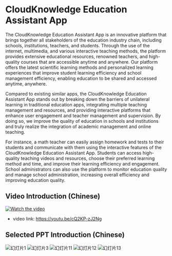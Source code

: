 ﻿# CloudKnowledge Education Assistant App

The CloudKnowledge Education Assistant App is an innovative platform that brings together all stakeholders of the education industry chain, including schools, institutions, teachers, and students. Through the use of the internet, multimedia, and various interactive teaching methods, the platform provides extensive educational resources, renowned teachers, and high-quality courses that are accessible anytime and anywhere. Our platform offers the latest scientific learning methods and personalized learning experiences that improve student learning efficiency and school management efficiency, enabling education to be shared and accessed anytime, anywhere.

Compared to existing similar apps, the CloudKnowledge Education Assistant App stands out by breaking down the barriers of unilateral learning in traditional education apps, integrating multiple teaching management and resources, and providing interactive platforms that enhance user engagement and teacher management and supervision. By doing so, we improve the quality of education in schools and institutions and truly realize the integration of academic management and online teaching.

For instance, a math teacher can easily assign homework and tests to their students and communicate with them using the interactive features of the CloudKnowledge Education Assistant App. Students can access high-quality teaching videos and resources, choose their preferred learning method and time, and improve their learning efficiency and engagement. School administrators can also use the platform to monitor education quality and manage school administration, increasing overall efficiency and improving education quality.
 
## Video Introduction (Chinese)
 [![Watch the video](https://img.youtube.com/vi/cQ2KP-zJ2Ng/maxresdefault.jpg)](https://youtu.be/cQ2KP-zJ2Ng)
 * video link: https://youtu.be/cQ2KP-zJ2Ng

## Selected PPT Introduction (Chinese)
![幻灯片1](https://user-images.githubusercontent.com/56916034/236301271-7e42baf8-e47d-4465-8a64-ebb48fd3b557.PNG)
![幻灯片3](https://user-images.githubusercontent.com/56916034/236301375-d6759a84-8d06-4ab2-9e88-ce15bf84e61c.PNG)
![幻灯片11](https://user-images.githubusercontent.com/56916034/236301520-3c386940-c02c-4246-8003-8c54797b16aa.PNG)
![幻灯片12](https://user-images.githubusercontent.com/56916034/236301558-5b39edb8-0de1-43c2-a7f7-fbebdfcaecfb.PNG)
![幻灯片13](https://user-images.githubusercontent.com/56916034/236301595-5c1b6fc2-ce0f-4784-9d37-0b264e0870b6.PNG)
